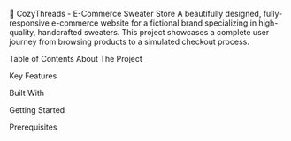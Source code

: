 🧶 CozyThreads - E-Commerce Sweater Store
A beautifully designed, fully-responsive e-commerce website for a fictional brand specializing in high-quality, handcrafted sweaters. This project showcases a complete user journey from browsing products to a simulated checkout process.

Table of Contents
About The Project

Key Features

Built With

Getting Started

Prerequisites
